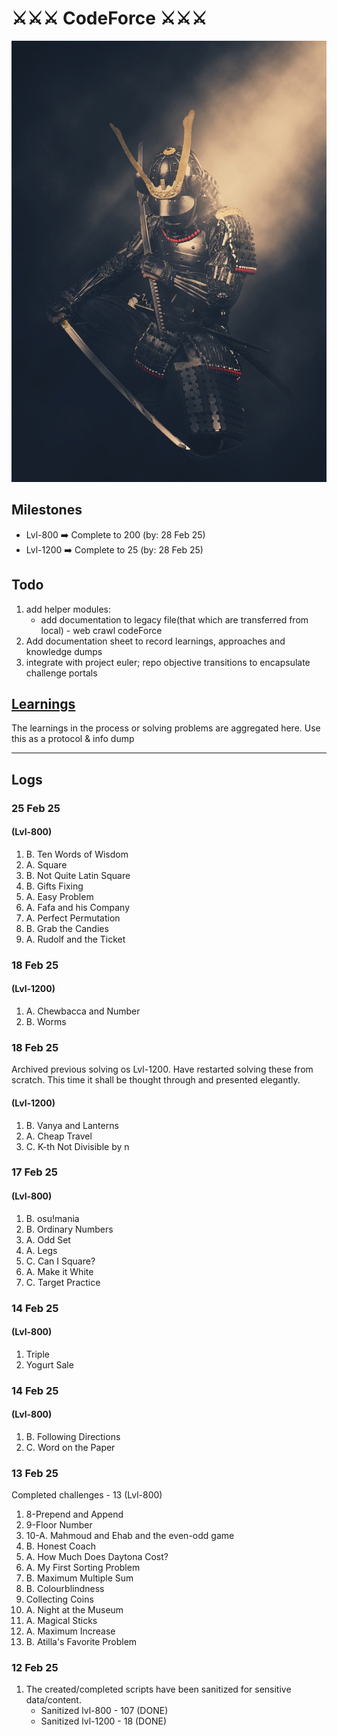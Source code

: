 
# ⚔️⚔️⚔️ CodeForce ⚔️⚔️⚔️

![alt text](./resources/samurai.jpg "samurai")

## Milestones
* Lvl-800 ➡️ Complete to 200 (by: 28 Feb 25)
* Lvl-1200 ➡️ Complete to 25 (by: 28 Feb 25)

## Todo
1. add helper modules: 
   - add documentation to legacy file(that which are transferred from local) - web crawl codeForce 
2. Add documentation sheet to record learnings, approaches and knowledge dumps
3. integrate with project euler; repo objective transitions to encapsulate challenge portals


##  [Learnings](resources/Learnings.md)
The learnings in the process or solving problems are aggregated here. Use this as a protocol & info dump
<hr>

## Logs

### 25 Feb 25
#### (Lvl-800)
1. B. Ten Words of Wisdom
2. A. Square
3. B. Not Quite Latin Square
4. B. Gifts Fixing
5. A. Easy Problem
6. A. Fafa and his Company
7. A. Perfect Permutation
8. B. Grab the Candies
9. A. Rudolf and the Ticket


### 18 Feb 25
#### (Lvl-1200)
1. A. Chewbaсca and Number
2. B. Worms

### 18 Feb 25
Archived previous solving os Lvl-1200. Have restarted solving these from scratch. 
This time it shall be thought through and presented elegantly.
#### (Lvl-1200)
1. B. Vanya and Lanterns
2. A. Cheap Travel
3. C. K-th Not Divisible by n

### 17 Feb 25
#### (Lvl-800)
1. B. osu!mania
2. B. Ordinary Numbers
3. A. Odd Set
4. A. Legs 
5. C. Can I Square? 
6. A. Make it White
7. C. Target Practice

### 14 Feb 25
#### (Lvl-800)
1. Triple 
2. Yogurt Sale

### 14 Feb 25
#### (Lvl-800)
1. B. Following Directions
2. C. Word on the Paper

### 13 Feb 25
Completed challenges - 13 (Lvl-800)
1. 8-Prepend and Append
2. 9-Floor Number
3. 10-A. Mahmoud and Ehab and the even-odd game
4. B. Honest Coach
5. A. How Much Does Daytona Cost?
6. A. My First Sorting Problem
7. B. Maximum Multiple Sum
8. B. Colourblindness
9. Collecting Coins
10. A. Night at the Museum
11. A. Magical Sticks 
12. A. Maximum Increase
13. B. Atilla's Favorite Problem
   
### 12 Feb 25
1. The created/completed scripts have been sanitized for sensitive data/content. 
    * Sanitized lvl-800 - 107 (DONE)
    * Sanitized lvl-1200 - 18 (DONE)
